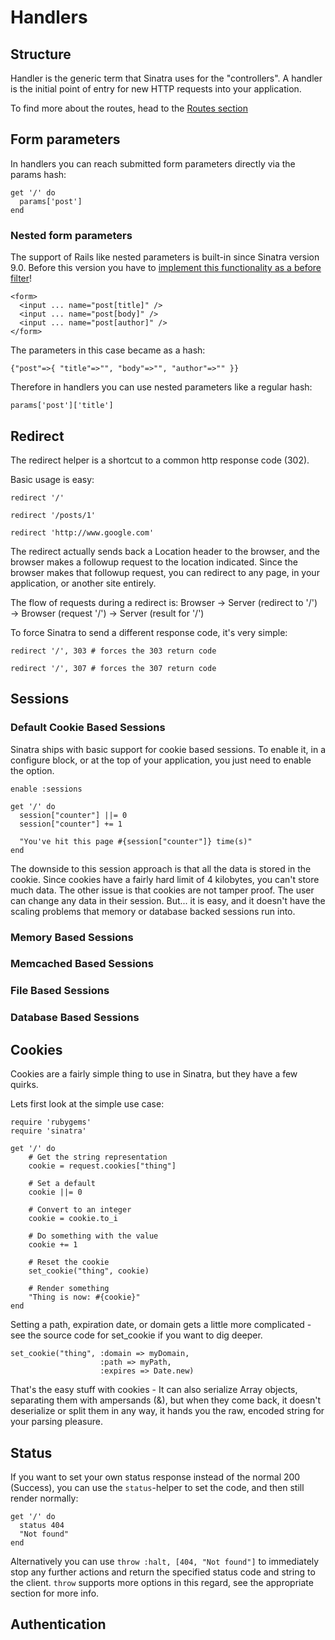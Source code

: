 Handlers
========

Structure
---------

Handler is the generic term that Sinatra uses for the "controllers".  A
handler is the initial point of entry for new HTTP requests into your
application.

To find more about the routes, head to the [Routes section](#routes)

Form parameters
---------------
In handlers you can reach submitted form parameters directly via the params hash:

    get '/' do
      params['post']
    end
    
### Nested form parameters

The support of Rails like nested parameters is built-in since Sinatra version 9.0. Before this version you have to [implement this functionality as a before filter](#nested_params_as_filter)!

    <form>
      <input ... name="post[title]" />
      <input ... name="post[body]" />
      <input ... name="post[author]" />
    </form>
    

The parameters in this case became as a hash:
    
    {"post"=>{ "title"=>"", "body"=>"", "author"=>"" }}

Therefore in handlers you can use nested parameters like a regular hash:

    params['post']['title']

Redirect
--------

The redirect helper is a shortcut to a common http response code (302).

Basic usage is easy:

    redirect '/'

    redirect '/posts/1'

    redirect 'http://www.google.com'

The redirect actually sends back a Location header to the browser, and the
browser makes a followup request to the location indicated.  Since the browser
makes that followup request, you can redirect to any page, in your application,
or another site entirely.

The flow of requests during a redirect is:
Browser → Server (redirect to '/') → Browser (request '/') → Server (result for '/')

To force Sinatra to send a different response code, it's very simple:

    redirect '/', 303 # forces the 303 return code

    redirect '/', 307 # forces the 307 return code

Sessions
--------

### Default Cookie Based Sessions

Sinatra ships with basic support for cookie based sessions. To enable it, in a
configure block, or at the top of your application, you just need to enable
the option.

    enable :sessions

    get '/' do
      session["counter"] ||= 0
      session["counter"] += 1

      "You've hit this page #{session["counter"]} time(s)"
    end

The downside to this session approach is that all the data is stored in the
cookie.  Since cookies have a fairly hard limit of 4 kilobytes, you can't store
much data.  The other issue is that cookies are not tamper proof.  The user
can change any data in their session.  But... it is easy, and it doesn't have
the scaling problems that memory or database backed sessions run into.

### Memory Based Sessions

### Memcached Based Sessions

### File Based Sessions

### Database Based Sessions


Cookies
-------

Cookies are a fairly simple thing to use in Sinatra, but they have a few quirks.

Lets first look at the simple use case:

    require 'rubygems'
    require 'sinatra'

    get '/' do
        # Get the string representation
        cookie = request.cookies["thing"]

        # Set a default
        cookie ||= 0

        # Convert to an integer
        cookie = cookie.to_i

        # Do something with the value
        cookie += 1

        # Reset the cookie
        set_cookie("thing", cookie)

        # Render something
        "Thing is now: #{cookie}"
    end

Setting a path, expiration date, or domain gets a little more complicated - see the source code for set\_cookie if you want to dig deeper.

    set_cookie("thing", :domain => myDomain,
                        :path => myPath,
                        :expires => Date.new)

That's the easy stuff with cookies - It can also serialize Array objects,
separating them with ampersands (&), but when they come back, it doesn't
deserialize or split them in any way, it hands you the raw, encoded string
for your parsing pleasure.


Status
------

If you want to set your own status response instead of the normal 200 (Success), you can use the `status`-helper to set the
code, and then still render normally:

    get '/' do
      status 404
      "Not found"
    end

Alternatively you can use `throw :halt, [404, "Not found"]` to immediately stop any further actions and return the
specified status code and string to the client. `throw` supports more options in this regard, see the appropriate section
for more info.


Authentication
--------------

